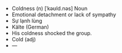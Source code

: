 - Coldness (n)	[ˈkəʊld.nəs]	Noun
- Emotional detachment or lack of sympathy
- Sự lạnh lùng
- Kälte (German)
- His coldness shocked the group.
- Cold (adj)
- —